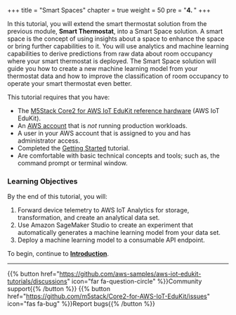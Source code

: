 +++
title = "Smart Spaces"
chapter = true
weight = 50
pre = "<b>4. </b>"
+++

In this tutorial, you will extend the smart thermostat solution from the previous module, **Smart Thermostat**, into a Smart Space solution. A smart space is the concept of using insights about a space to enhance the space or bring further capabilities to it. You will use analytics and machine learning capabilities to derive predictions from raw data about room occupancy where your smart thermostat is deployed. The Smart Space solution will guide you how to create a new machine learning model from your thermostat data and how to improve the classification of room occupancy to operate your smart thermostat even better.

This tutorial requires that you have:
- The [M5Stack Core2 for AWS IoT EduKit reference hardware](https://www.amazon.com/dp/B08VGRZYJR/) (AWS IoT EduKit).
- An [AWS account](https://aws.amazon.com/premiumsupport/knowledge-center/create-and-activate-aws-account/) that is *not* running production workloads.
- A user in your AWS account that is assigned to you and has administrator access.
- Completed the [Getting Started](getting-started/prerequisites.html) tutorial.
- Are comfortable with basic technical concepts and tools; such as, the command prompt or terminal window.

### Learning Objectives

By the end of this tutorial, you will:
1. Forward device telemetry to AWS IoT Analytics for storage, transformation, and create an analytical data set.
1. Use Amazon SageMaker Studio to create an experiment that automatically generates a machine learning model from your data set.
1. Deploy a machine learning model to a consumable API endpoint.

To begin, continue to [**Introduction**](/en/smart-spaces/introduction.html).

---
{{% button href="https://github.com/aws-samples/aws-iot-edukit-tutorials/discussions" icon="far fa-question-circle" %}}Community support{{% /button %}} {{% button href="https://github.com/m5stack/Core2-for-AWS-IoT-EduKit/issues" icon="fas fa-bug" %}}Report bugs{{% /button %}}